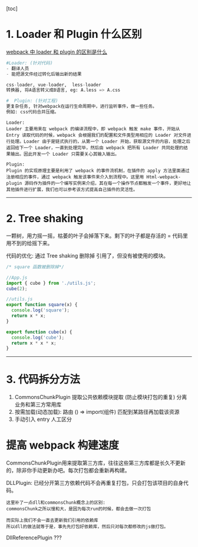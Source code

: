 [toc]

# 1. Loader 和 Plugin 什么区别

[webpack 中 loader 和 plugin 的区别是什么](https://github.com/Advanced-Frontend/Daily-Interview-Question/issues/308#issuecomment-612290027)

```python
#Loader: (针对代码) 
- 翻译人员
- 能把源文件经过转化后输出新的结果

css-loader, vue-loader,  less-loader
转换器, 将A语言转义成B语言, eg: A.less => A.css

#  Plugin: (针对工程)
更复杂任务, 针对webpack在运行生命周期中，进行监听事件，做一些任务。
例如: css代码合并压缩。

```

```
Loader: 
Loader 主要用来在 webpack 的编译流程中，即 webpack 触发 make 事件，开始从 Entry 读取代码的时候，webpack 会根据我们的配置和文件类型用相应的 Loader 对文件进行处理。Loader 由于是链式执行的，从第一个 Loader 开始，获取源文件的内容，处理之后返回给下一个 Loader，一直到处理完毕，然后由 webpack 把所有 Loader 共同处理的结果输出。因此开发一个 Loader 只需要关心其输入输出。

Plugin: 
Plugin 的实现原理主要是利用了 webpack 的事件流机制，在插件的 apply 方法里面通过注册相应的事件，通过 webpack 触发该事件来介入到流程中。这里用 Html-webpack-plugin 源码作为插件的一个编写实例来介绍，其在每一个操作节点都触发一个事件，更好地让其他插件进行扩展，我们也可以参考该方式提高自己插件的灵活性。
```

***

# 2. Tree shaking

一颗树，用力摇一摇，枯萎的叶子会掉落下来。剩下的叶子都是存活的 = 代码里用不到的给摇下来。

代码的优化:  通过 Tree shaking 删除掉 引用了，但没有被使用的模块。

```js
/* square 函数被删除掉*/

//App.js
import { cube } from './utils.js';
cube(2);

//utils.js
export function square(x) {
  console.log('square');
  return x * x;
}

export function cube(x) {
  console.log('cube');
  return x * x * x;
}
```

***

# 3. 代码拆分方法

1. CommonsChunkPlugin 提取公共依赖模块提取 (防止模块打包的重复)  分离业务和第三方常用库 
2. 按需加载(动态加载):  路由 () => import(组件)  匹配到某路径再加载该资源
3. 手动引入 entry 人工区分


# 提高 webpack 构建速度

CommonsChunkPlugin用来提取第三方库，往往这些第三方库都是长久不更新的，除非你手动更新办吧。每次打包都会重新再构建。

DLLPlugin: 已经分开第三方依赖代码不会再重复打包，只会打包该项目的自身代码。

```
这里补了一点dll和commonsChunk概念上的区别: 
commonsChunk之所以慢和大，是因为每次run的时候，都会去做一次打包

而实际上我们不会一直去更新我们引用的依赖库
所以dll的做法就等于是，事先先打包好依赖库，然后只对每次都修改的js做打包。
```
DllReferencePlugin ???


